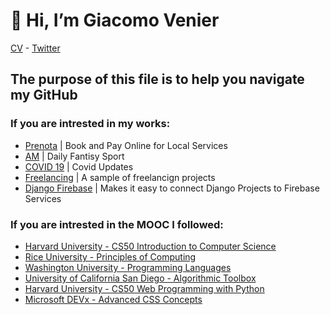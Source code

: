 # 👋 Hi, I’m Giacomo Venier
[CV](https://pdfhost.io/v/P3gPHOgCp_CVpdf.pdf#.YO8AJaLV3BI) - [Twitter](https://twitter.com/giacomovenier)
## The purpose of this file is to help you navigate my GitHub

### If you are intrested in my works:
- [Prenota](https://github.com/VenierGiacomo/CS50-Introduction-to-computer-Science)   |  Book and Pay Online for Local Services
- [AM](https://github.com/VenierGiacomo/Principles-of-Computing) | Daily Fantisy Sport
- [COVID 19](https://github.com/VenierGiacomo/Programming-Languages) | Covid Updates 
- [Freelancing](https://github.com/VenierGiacomo/Algorithmic-Toolbox) | A sample of freelancign projects
- [Django Firebase](https://github.com/VenierGiacomo/CS50-Web-Programming-with-Python-and-JavaScript) | Makes it easy to connect Django Projects to Firebase Services
### If you are intrested in the MOOC I followed:
- [Harvard University - CS50 Introduction to Computer Science](https://github.com/VenierGiacomo/CS50-Introduction-to-computer-Science)
- [Rice University - Principles of Computing](https://github.com/VenierGiacomo/Principles-of-Computing)
- [Washington University - Programming Languages](https://github.com/VenierGiacomo/Programming-Languages)
- [University of California San Diego - Algorithmic Toolbox](https://github.com/VenierGiacomo/Algorithmic-Toolbox)
- [Harvard University - CS50 Web Programming with Python](https://github.com/VenierGiacomo/CS50-Web-Programming-with-Python-and-JavaScript)
- [Microsoft DEVx - Advanced CSS Concepts ](https://github.com/VenierGiacomo/Advanced-CSS-Concepts)

<!---
VenierGiacomo/VenierGiacomo is a ✨ special ✨ repository because its `README.md` (this file) appears on your GitHub profile.
You can click the Preview link to take a look at your changes.
--->
